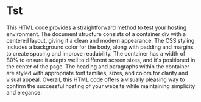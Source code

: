 # Tst
This HTML code provides a straightforward method to test your hosting environment. The document structure consists of a container div with a centered layout, giving it a clean and modern appearance. The CSS styling includes a background color for the body, along with padding and margins to create spacing and improve readability. The container has a width of 80% to ensure it adapts well to different screen sizes, and it's positioned in the center of the page. The heading and paragraphs within the container are styled with appropriate font families, sizes, and colors for clarity and visual appeal. Overall, this HTML code offers a visually pleasing way to confirm the successful hosting of your website while maintaining simplicity and elegance.
